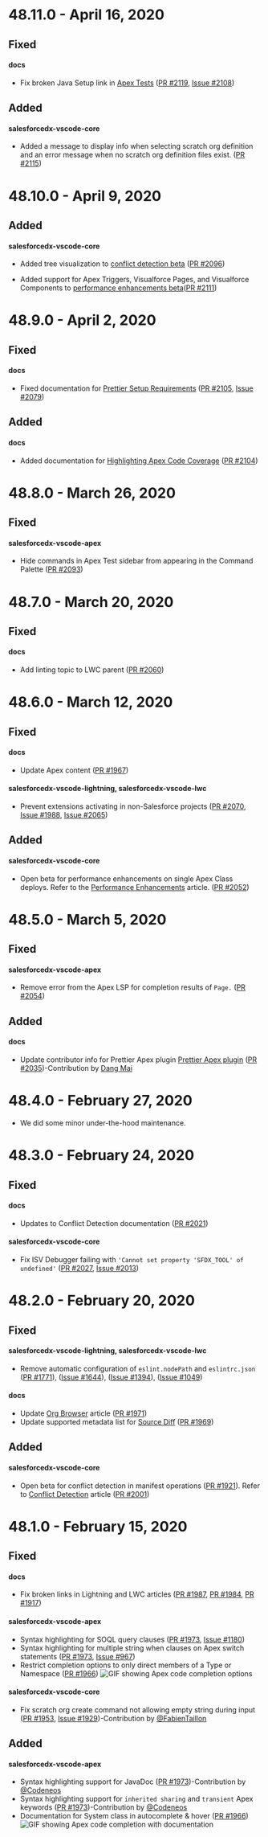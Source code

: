 # 48.11.0 - April 16, 2020

## Fixed

#### docs

- Fix broken Java Setup link in [Apex Tests](https://forcedotcom.github.io/salesforcedx-vscode/articles/apex/testing) ([PR #2119](https://github.com/forcedotcom/salesforcedx-vscode/pull/2119), [Issue #2108](https://github.com/forcedotcom/salesforcedx-vscode/issues/2108))

## Added

#### salesforcedx-vscode-core

- Added a message to display info when selecting scratch org definition and an error message when no scratch org definition files exist. ([PR #2115](https://github.com/forcedotcom/salesforcedx-vscode/pull/2115))

# 48.10.0 - April 9, 2020

## Added

#### salesforcedx-vscode-core

- Added tree visualization to [conflict detection beta](https://forcedotcom.github.io/salesforcedx-vscode/articles/user-guide/detect-conflicts) ([PR #2096](https://github.com/forcedotcom/salesforcedx-vscode/pull/2096))

- Added support for Apex Triggers, Visualforce Pages, and Visualforce Components to [performance enhancements beta](https://forcedotcom.github.io/salesforcedx-vscode/articles/user-guide/perf-enhancements)([PR #2111](https://github.com/forcedotcom/salesforcedx-vscode/pull/2111))

# 48.9.0 - April 2, 2020

## Fixed

#### docs

- Fixed documentation for [Prettier Setup Requirements](https://forcedotcom.github.io/salesforcedx-vscode/articles/user-guide/prettier) ([PR #2105](https://github.com/forcedotcom/salesforcedx-vscode/pull/2105), [Issue #2079](https://github.com/forcedotcom/salesforcedx-vscode/issues/2079))

## Added

#### docs

- Added documentation for [Highlighting Apex Code Coverage](https://forcedotcom.github.io/salesforcedx-vscode/articles/apex/testing) ([PR #2104](https://github.com/forcedotcom/salesforcedx-vscode/pull/2104))

# 48.8.0 - March 26, 2020

## Fixed

#### salesforcedx-vscode-apex

- Hide commands in Apex Test sidebar from appearing in the Command Palette ([PR #2093](https://github.com/forcedotcom/salesforcedx-vscode/pull/2093))

# 48.7.0 - March 20, 2020

## Fixed

#### docs

- Add linting topic to LWC parent ([PR #2060](https://github.com/forcedotcom/salesforcedx-vscode/pull/2060))

# 48.6.0 - March 12, 2020

## Fixed

#### docs

- Update Apex content ([PR #1967](https://github.com/forcedotcom/salesforcedx-vscode/pull/1967))

#### salesforcedx-vscode-lightning, salesforcedx-vscode-lwc

- Prevent extensions activating in non-Salesforce projects ([PR #2070](https://github.com/forcedotcom/salesforcedx-vscode/pull/2070), [Issue #1988](https://github.com/forcedotcom/salesforcedx-vscode/issues/1988), [Issue #2065](https://github.com/forcedotcom/salesforcedx-vscode/issues/2065))

## Added

#### salesforcedx-vscode-core

- Open beta for performance enhancements on single Apex Class deploys. Refer to the [Performance Enhancements](https://forcedotcom.github.io/salesforcedx-vscode/articles/user-guide/perf-enhancements) article. ([PR #2052](https://github.com/forcedotcom/salesforcedx-vscode/pull/2052))

# 48.5.0 - March 5, 2020

## Fixed

#### salesforcedx-vscode-apex

- Remove error from the Apex LSP for completion results of `Page.` ([PR #2054](https://github.com/forcedotcom/salesforcedx-vscode/pull/2054))

## Added

#### docs

- Update contributor info for Prettier Apex plugin [Prettier Apex plugin](https://github.com/dangmai/prettier-plugin-apex) ([PR #2035](https://github.com/forcedotcom/salesforcedx-vscode/pull/2035))-Contribution by [Dang Mai](https://github.com/dangmai)

# 48.4.0 - February 27, 2020

- We did some minor under-the-hood maintenance.

# 48.3.0 - February 24, 2020

## Fixed

#### docs

- Updates to Conflict Detection documentation ([PR #2021](https://github.com/forcedotcom/salesforcedx-vscode/pull/2021))

#### salesforcedx-vscode-core

- Fix ISV Debugger failing with `'Cannot set property 'SFDX_TOOL' of undefined'` ([PR #2027](https://github.com/forcedotcom/salesforcedx-vscode/pull/2027), [Issue #2013](https://github.com/forcedotcom/salesforcedx-vscode/issues/2013))

# 48.2.0 - February 20, 2020

## Fixed

#### salesforcedx-vscode-lightning, salesforcedx-vscode-lwc

- Remove automatic configuration of `eslint.nodePath` and `eslintrc.json` ([PR #1771](https://github.com/forcedotcom/salesforcedx-vscode/pull/1771)), ([Issue #1644](https://github.com/forcedotcom/salesforcedx-vscode/issues/1644)), ([Issue #1394](https://github.com/forcedotcom/salesforcedx-vscode/issues/1394)), ([Issue #1049](https://github.com/forcedotcom/salesforcedx-vscode/issues/1049))

#### docs

- Update [Org Browser](https://forcedotcom.github.io/salesforcedx-vscode/articles/user-guide/org-browser) article ([PR #1971](https://github.com/forcedotcom/salesforcedx-vscode/pull/1971))
- Update supported metadata list for [Source Diff](https://forcedotcom.github.io/salesforcedx-vscode/articles/user-guide/source-diff) ([PR #1969](https://github.com/forcedotcom/salesforcedx-vscode/pull/1969))

## Added

#### salesforcedx-vscode-core

- Open beta for conflict detection in manifest operations ([PR #1921](https://github.com/forcedotcom/salesforcedx-vscode/pull/1921)). Refer to [Conflict Detection](https://forcedotcom.github.io/salesforcedx-vscode/articles/user-guide/detect-conflicts) article ([PR #2001](https://github.com/forcedotcom/salesforcedx-vscode/pull/2001))

# 48.1.0 - February 15, 2020

## Fixed

#### docs

- Fix broken links in Lightning and LWC articles ([PR #1987](https://github.com/forcedotcom/salesforcedx-vscode/pull/1987), [PR #1984](https://github.com/forcedotcom/salesforcedx-vscode/pull/1984), [PR #1917](https://github.com/forcedotcom/salesforcedx-vscode/pull/1917))

#### salesforcedx-vscode-apex

- Syntax highlighting for SOQL query clauses ([PR #1973](https://github.com/forcedotcom/salesforcedx-vscode/pull/1973), [Issue #1180](https://github.com/forcedotcom/salesforcedx-vscode/issues/1180))
- Syntax highlighting for multiple string when clauses on Apex switch statements ([PR #1973](https://github.com/forcedotcom/salesforcedx-vscode/pull/1973), [Issue #967](https://github.com/forcedotcom/salesforcedx-vscode/issues/967))
- Restrict completion options to only direct members of a Type or Namespace ([PR #1966](https://github.com/forcedotcom/salesforcedx-vscode/pull/1966))
  ![GIF showing Apex code completion options](https://raw.githubusercontent.com/forcedotcom/salesforcedx-vscode/develop/packages/salesforcedx-vscode/images/48.1.0/completion-dot-notation.gif)

#### salesforcedx-vscode-core

- Fix scratch org create command not allowing empty string during input ([PR #1953](https://github.com/forcedotcom/salesforcedx-vscode/pull/1953), [Issue #1929](https://github.com/forcedotcom/salesforcedx-vscode/issues/1929))-Contribution by [@FabienTaillon](https://github.com/FabienTaillon)

## Added

#### salesforcedx-vscode-apex

- Syntax highlighting support for JavaDoc ([PR #1973](https://github.com/forcedotcom/salesforcedx-vscode/pull/1973))-Contribution by [@Codeneos](https://github.com/Codeneos)
- Syntax highlighting support for `inherited sharing` and `transient` Apex keywords ([PR #1973](https://github.com/forcedotcom/salesforcedx-vscode/pull/1973))-Contribution by [@Codeneos](https://github.com/Codeneos)
- Documentation for System class in autocomplete & hover ([PR #1966](https://github.com/forcedotcom/salesforcedx-vscode/pull/1966))
  ![GIF showing Apex code completion with documentation](https://raw.githubusercontent.com/forcedotcom/salesforcedx-vscode/develop/packages/salesforcedx-vscode/images/48.1.0/system-class-docs.gif)
